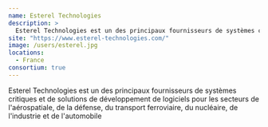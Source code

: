 ```yaml
---
name: Esterel Technologies
description: >
  Esterel Technologies est un des principaux fournisseurs de systèmes critiques et de solutions de développement de logiciels pour les secteurs de l'aérospatiale, de la défense, du transport ferroviaire, du nucléaire, de l'industrie et de l'automobile
site: "https://www.esterel-technologies.com/"
image: /users/esterel.jpg
locations:
  - France
consortium: true
---
```


Esterel Technologies est un des principaux fournisseurs de systèmes critiques et de solutions de développement de logiciels pour les secteurs de l'aérospatiale, de la défense, du transport ferroviaire, du nucléaire, de l'industrie et de l'automobile
